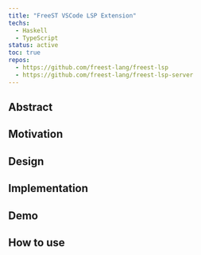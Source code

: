 ```yaml
---
title: "FreeST VSCode LSP Extension"
techs:
  - Haskell
  - TypeScript
status: active
toc: true
repos: 
  - https://github.com/freest-lang/freest-lsp
  - https://github.com/freest-lang/freest-lsp-server
---
```


## Abstract

## Motivation

## Design

## Implementation

## Demo

## How to use
